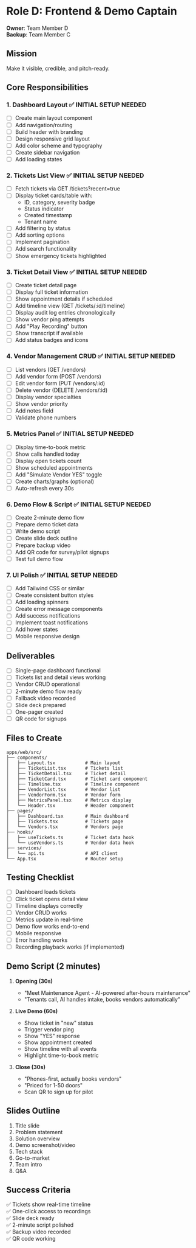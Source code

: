 # Role D: Frontend & Demo Captain

**Owner**: Team Member D  
**Backup**: Team Member C

## Mission
Make it visible, credible, and pitch-ready.

## Core Responsibilities

### 1. Dashboard Layout ✅ INITIAL SETUP NEEDED

- [ ] Create main layout component
- [ ] Add navigation/routing
- [ ] Build header with branding
- [ ] Design responsive grid layout
- [ ] Add color scheme and typography
- [ ] Create sidebar navigation
- [ ] Add loading states

### 2. Tickets List View ✅ INITIAL SETUP NEEDED

- [ ] Fetch tickets via GET /tickets?recent=true
- [ ] Display ticket cards/table with:
  - ID, category, severity badge
  - Status indicator
  - Created timestamp
  - Tenant name
- [ ] Add filtering by status
- [ ] Add sorting options
- [ ] Implement pagination
- [ ] Add search functionality
- [ ] Show emergency tickets highlighted

### 3. Ticket Detail View ✅ INITIAL SETUP NEEDED

- [ ] Create ticket detail page
- [ ] Display full ticket information
- [ ] Show appointment details if scheduled
- [ ] Add timeline view (GET /tickets/:id/timeline)
- [ ] Display audit log entries chronologically
- [ ] Show vendor ping attempts
- [ ] Add "Play Recording" button
- [ ] Show transcript if available
- [ ] Add status badges and icons

### 4. Vendor Management CRUD ✅ INITIAL SETUP NEEDED

- [ ] List vendors (GET /vendors)
- [ ] Add vendor form (POST /vendors)
- [ ] Edit vendor form (PUT /vendors/:id)
- [ ] Delete vendor (DELETE /vendors/:id)
- [ ] Display vendor specialties
- [ ] Show vendor priority
- [ ] Add notes field
- [ ] Validate phone numbers

### 5. Metrics Panel ✅ INITIAL SETUP NEEDED

- [ ] Display time-to-book metric
- [ ] Show calls handled today
- [ ] Display open tickets count
- [ ] Show scheduled appointments
- [ ] Add "Simulate Vendor YES" toggle
- [ ] Create charts/graphs (optional)
- [ ] Auto-refresh every 30s

### 6. Demo Flow & Script ✅ INITIAL SETUP NEEDED

- [ ] Create 2-minute demo flow
- [ ] Prepare demo ticket data
- [ ] Write demo script
- [ ] Create slide deck outline
- [ ] Prepare backup video
- [ ] Add QR code for survey/pilot signups
- [ ] Test full demo flow

### 7. UI Polish ✅ INITIAL SETUP NEEDED

- [ ] Add Tailwind CSS or similar
- [ ] Create consistent button styles
- [ ] Add loading spinners
- [ ] Create error message components
- [ ] Add success notifications
- [ ] Implement toast notifications
- [ ] Add hover states
- [ ] Mobile responsive design

## Deliverables

- [ ] Single-page dashboard functional
- [ ] Tickets list and detail views working
- [ ] Vendor CRUD operational
- [ ] 2-minute demo flow ready
- [ ] Fallback video recorded
- [ ] Slide deck prepared
- [ ] One-pager created
- [ ] QR code for signups

## Files to Create

```
apps/web/src/
├── components/
│   ├── Layout.tsx           # Main layout
│   ├── TicketList.tsx       # Tickets list
│   ├── TicketDetail.tsx     # Ticket detail
│   ├── TicketCard.tsx       # Ticket card component
│   ├── Timeline.tsx         # Timeline component
│   ├── VendorList.tsx       # Vendor list
│   ├── VendorForm.tsx       # Vendor form
│   ├── MetricsPanel.tsx     # Metrics display
│   └── Header.tsx           # Header component
├── pages/
│   ├── Dashboard.tsx        # Main dashboard
│   ├── Tickets.tsx          # Tickets page
│   └── Vendors.tsx          # Vendors page
├── hooks/
│   ├── useTickets.ts        # Ticket data hook
│   └── useVendors.ts        # Vendor data hook
├── services/
│   └── api.ts               # API client
└── App.tsx                  # Router setup
```

## Testing Checklist

- [ ] Dashboard loads tickets
- [ ] Click ticket opens detail view
- [ ] Timeline displays correctly
- [ ] Vendor CRUD works
- [ ] Metrics update in real-time
- [ ] Demo flow works end-to-end
- [ ] Mobile responsive
- [ ] Error handling works
- [ ] Recording playback works (if implemented)

## Demo Script (2 minutes)

1. **Opening (30s)**
   - "Meet Maintenance Agent - AI-powered after-hours maintenance"
   - "Tenants call, AI handles intake, books vendors automatically"

2. **Live Demo (60s)**
   - Show ticket in "new" status
   - Trigger vendor ping
   - Show "YES" response
   - Show appointment created
   - Show timeline with all events
   - Highlight time-to-book metric

3. **Close (30s)**
   - "Phones-first, actually books vendors"
   - "Priced for 1-50 doors"
   - Scan QR to sign up for pilot

## Slides Outline

1. Title slide
2. Problem statement
3. Solution overview
4. Demo screenshot/video
5. Tech stack
6. Go-to-market
7. Team intro
8. Q&A

## Success Criteria

✅ Tickets show real-time timeline  
✅ One-click access to recordings  
✅ Slide deck ready  
✅ 2-minute script polished  
✅ Backup video recorded  
✅ QR code working


